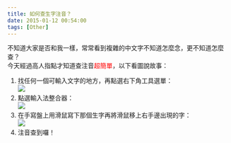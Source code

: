 ```yaml
---
title: 如何查生字注音？
date: 2015-01-12 00:54:00
tags: [Other]
---
```


不知道大家是否和我一樣，常常看到複雜的中文字不知道怎麼念，更不知道怎麼查？  
今天經過高人指點才知道查注音<span style="color:red">超簡單</span>，以下看圖說故事：
<!-- more -->
1.  找任何一個可輸入文字的地方，再點選右下角工具選單：  
    [![](https://4.bp.blogspot.com/-X4KAW6ygH4w/VLKmhob19EI/AAAAAAAAJc8/mrr0lSH5AeU/s1600/2015-01-12%2B00_34_05-.jpg)](https://4.bp.blogspot.com/-X4KAW6ygH4w/VLKmhob19EI/AAAAAAAAJc8/mrr0lSH5AeU/s1600/2015-01-12%2B00_34_05-.jpg)  
2.  點選輸入法整合器：  
    [![](https://1.bp.blogspot.com/-3DkBbfT8hWw/VLKmiesTaJI/AAAAAAAAJdA/OzIkEGrUPL0/s1600/2015-01-12%2B00_32_47-.jpg)](https://1.bp.blogspot.com/-3DkBbfT8hWw/VLKmiesTaJI/AAAAAAAAJdA/OzIkEGrUPL0/s1600/2015-01-12%2B00_32_47-.jpg)
3.  在手寫盤上用滑鼠寫下那個生字再將滑鼠移上右手邊出現的字：  
    [![](https://4.bp.blogspot.com/-kZxtgOapn_4/VLKncQTX5SI/AAAAAAAAJdQ/EJSAn-dHpkg/s1600/2015-01-12%2B00_38_26-.jpg)](https://4.bp.blogspot.com/-kZxtgOapn_4/VLKncQTX5SI/AAAAAAAAJdQ/EJSAn-dHpkg/s1600/2015-01-12%2B00_38_26-.jpg)
4.  注音查到囉！

